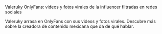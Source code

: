 Valeruky OnlyFans: videos y fotos virales de la influencer filtradas en redes sociales

Valeruky arrasa en OnlyFans con sus videos y fotos virales. Descubre más sobre la creadora de contenido mexicana que da de qué hablar.
